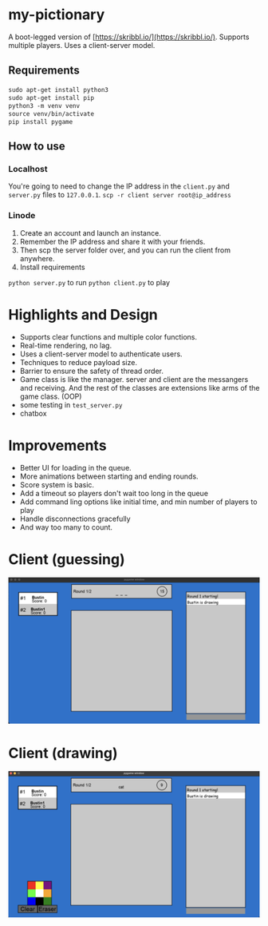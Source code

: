 # my-pictionary
A boot-legged version of [https://skribbl.io/](https://skribbl.io/). Supports multiple players. Uses a client-server model.

## Requirements
```
sudo apt-get install python3
sudo apt-get install pip
python3 -m venv venv
source venv/bin/activate
pip install pygame
```

## How to use
### Localhost
You're going to need to change the IP address in the `client.py` and `server.py` files to `127.0.0.1`.
`scp -r client server root@ip_address`

### Linode
1. Create an account and launch an instance.
2. Remember the IP address and share it with your friends.
3. Then scp the server folder over, and you can run the client from anywhere.
4. Install requirements

`python server.py` to run
`python client.py` to play

# Highlights and Design
- Supports clear functions and multiple color functions.
- Real-time rendering, no lag.
- Uses a client-server model to authenticate users.
- Techniques to reduce payload size.
- Barrier to ensure the safety of thread order.
- Game class is like the manager. server and client are the messangers and receiving. And the rest of the classes are extensions like arms of the game class. (OOP)
- some testing in `test_server.py`
- chatbox

# Improvements
- Better UI for loading in the queue.
- More animations between starting and ending rounds.
- Score system is basic.
- Add a timeout so players don't wait too long in the queue
- Add command ling options like initial time, and min number of players to play
- Handle disconnections gracefully
- And way too many to count.

# Client (guessing)
![client.png](imgs/client.png)

# Client (drawing)
![server.png](imgs/server.png)

